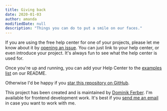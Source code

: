 ```yaml
---
title: Giving back
date: 2020-01-03
author: amanda
modifiedDate: null
description: "Things you can do to put a smile on our faces."
---
```


If you are using the free help center for one of your projects, please let me know about it by [opening an issue](https://github.com/dferber90/gatsby-starter-help-center/issues). You can just link to your help center, or even introduce your project. It's always fun to see what the help center is used for.

Once you're up and running, you can add your Help Center to the [examples list](https://github.com/dferber90/gatsby-starter-help-center#-examples) on our README.

Otherwise I'd be happy if you [star this repository on GitHub](https://github.com/dferber90/gatsby-starter-help-center).

This project has been created and is maintained by [Dominik Ferber](https://www.dferber.de/). I'm available for frontend development work. It's best if you [send me an email](mailto:dominik.ferber+gatsbystarterhelpcenter@gmail.com) in case you want to work with me.
